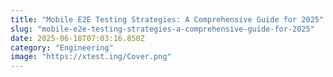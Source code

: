 ```yaml
---
title: "Mobile E2E Testing Strategies: A Comprehensive Guide for 2025"
slug: "mobile-e2e-testing-strategies-a-comprehensive-guide-for-2025"
date: 2025-06-18T07:03:16.850Z
category: "Engineering"
image: "https://xtest.ing/Cover.png"
---
```


